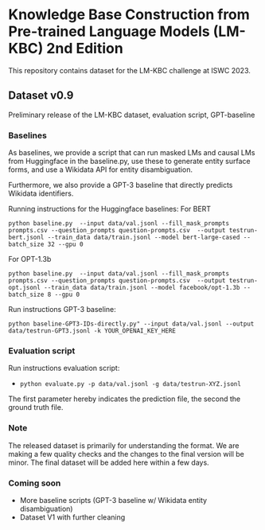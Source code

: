# Knowledge Base Construction from Pre-trained Language Models (LM-KBC) 2nd Edition

This repository contains dataset for the LM-KBC challenge at ISWC 2023.

## Dataset v0.9

Preliminary release of the LM-KBC dataset, evaluation script, GPT-baseline



### Baselines

As baselines, we provide a script that can run masked LMs and causal LMs from Huggingface in the baseline.py, use these to generate entity surface forms, and use a Wikidata API for entity disambiguation.

Furthermore, we also provide a GPT-3 baseline that directly predicts Wikidata identifiers.

Running instructions for the Huggingface baselines:
For BERT

```python baseline.py  --input data/val.jsonl --fill_mask_prompts prompts.csv --question_prompts question-prompts.csv  --output testrun-bert.jsonl --train_data data/train.jsonl --model bert-large-cased --batch_size 32 --gpu 0```

For OPT-1.3b

```python baseline.py  --input data/val.jsonl --fill_mask_prompts prompts.csv --question_prompts question-prompts.csv  --output testrun-opt.jsonl --train_data data/train.jsonl --model facebook/opt-1.3b --batch_size 8 --gpu 0```

Run instructions GPT-3 baseline:

 ```python baseline-GPT3-IDs-directly.py" --input data/val.jsonl --output data/testrun-GPT3.jsonl -k YOUR_OPENAI_KEY_HERE```
 
### Evaluation script

Run instructions evaluation script:
  * ```python evaluate.py -p data/val.jsonl -g data/testrun-XYZ.jsonl```

The first parameter hereby indicates the prediction file, the second the ground truth file.

### Note

The released dataset is primarily for understanding the format. We are making a few quality checks and the changes to the final version will be minor. The final dataset will be added here within a few days.

### Coming soon

- More baseline scripts (GPT-3 baseline w/ Wikidata entity disambiguation)
- Dataset V1 with further cleaning
